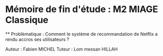 # Mémoire de fin d'étude : M2 MIAGE Classique 
** Problèmatique : Comment le système de recommandation de Netflix a rendu
accros ses utilisateurs ?

Auteur : Fabien MICHEL
Tuteur : Lom messan HILLAH
